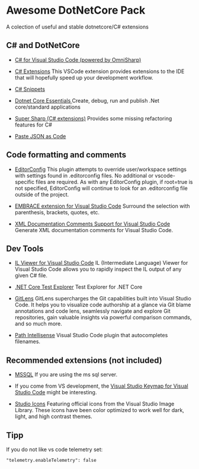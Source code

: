 # Awesome DotNetCore Pack
A colection of useful and stable dotnetcore/C# extensions

## C# and DotNetCore
* [C# for Visual Studio Code (powered by OmniSharp)](https://marketplace.visualstudio.com/items?itemName=ms-vscode.csharp)

* [C# Extensions](https://marketplace.visualstudio.com/items?itemName=jchannon.csharpextensions)
This VSCode extension provides extensions to the IDE that will hopefully speed up your development workflow.

* [C# Snippets](https://marketplace.visualstudio.com/items?itemName=jorgeserrano.vscode-csharp-snippets)

* [Dotnet Core Essentials ](https://marketplace.visualstudio.com/items?itemName=kishoreithadi.dotnet-core-essentials)
Create, debug, run and publish .Net core/standard applications

* [Super Sharp (C# extensions)](https://marketplace.visualstudio.com/items?itemName=craigthomas.supersharp)
Provides some missing refactoring features for C#

* [Paste JSON as Code](https://marketplace.visualstudio.com/items?itemName=quicktype.quicktype)

## Code formatting and comments
* [EditorConfig](https://marketplace.visualstudio.com/items?itemName=EditorConfig.EditorConfig)
This plugin attempts to override user/workspace settings with settings found in .editorconfig files. No additional or vscode-specific files are required. As with any EditorConfig plugin, if root=true is not specified, EditorConfig will continue to look for an .editorconfig file outside of the project.

* [EMBRACE extension for Visual Studio Code](https://marketplace.visualstudio.com/items?itemName=mycelo.embrace[])
Surround the selection with parenthesis, brackets, quotes, etc.

* [XML Documentation Comments Support for Visual Studio Code](https://marketplace.visualstudio.com/items?itemName=k--kato.docomment)
Generate XML documentation comments for Visual Studio Code.

## Dev Tools
* [IL Viewer for Visual Studio Code](https://marketplace.visualstudio.com/items?itemName=josephwoodward.vscodeilviewer)
IL (Intermediate Language) Viewer for Visual Studio Code allows you to rapidly inspect the IL output of any given C# file.

* [.NET Core Test Explorer](https://marketplace.visualstudio.com/items?itemName=formulahendry.dotnet-test-explorer)
Test Explorer for .NET Core

* [GitLens](https://marketplace.visualstudio.com/items?itemName=eamodio.gitlens)
GitLens supercharges the Git capabilities built into Visual Studio Code. It helps you to visualize code authorship at a glance via Git blame annotations and code lens, seamlessly navigate and explore Git repositories, gain valuable insights via powerful comparison commands, and so much more.

* [Path Intellisense](https://marketplace.visualstudio.com/items?itemName=christian-kohler.path-intellisense)
Visual Studio Code plugin that autocompletes filenames.

## Recommended extensions (not included) 
* [MSSQL](https://marketplace.visualstudio.com/items?itemName=ms-mssql.mssql)
If you are using the ms sql server. 

* If you come from VS development, the [Visual Studio Keymap for Visual Studio Code](https://marketplace.visualstudio.com/items?itemName=ms-vscode.vs-keybindings) might be interesting.

* [Studio Icons](https://marketplace.visualstudio.com/items?itemName=jtlowe.vscode-icon-theme)
Featuring official icons from the Visual Studio Image Library. These icons have been color optimized to work well for dark, light, and high contrast themes.

## Tipp
If you do not like vs code telemetry set: 
```
"telemetry.enableTelemetry": false
```